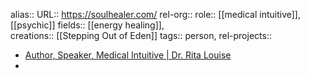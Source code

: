 alias::
URL:: https://soulhealer.com/
rel-org::
role:: [[medical intuitive]], [[psychic]] 
fields:: [[energy healing]],  
creations:: [[Stepping Out of Eden]] 
tags:: person, 
rel-projects::


- [Author, Speaker, Medical Intuitive | Dr. Rita Louise](https://soulhealer.com/)
-